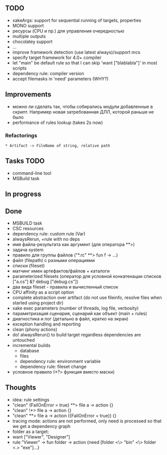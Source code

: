 ﻿## TODO
  * xakeArgs: support for sequential running of targets, properties
  * MONO support
  * ресурсы (CPU и пр.) для управления очередностью
  * multiple outputs
  * chocolatey support
  * ...
  * improve framework detection (use latest always)/support mcs
  * specify target framework for 4.0+ compiler
  * let "main" be default rule so that I can skip 'want ["blablabla"]' in most scripts
  * dependency rule: compiler version
  * accept filemasks in 'need' parameters (WHY?)

## Improvements
  * можно ли сделать так, чтобы собирались модули добавленные в скрипт. Например новая затребованная ДЛЛ, которой раньше не было
  * performance of rules lookup (takes 2s now)

### Refactorings
    * Artifact -> FileName of string, relative path


## Tasks TODO
  * command-line tool
  * MSBuild task


## In progress

## Done
 * MSBUILD task
 * CSC resources
 * dependency rule: custom rule (Var)
 * alwaysRerun, +rule with no deps
 * имя файла-результата как аргумент (для оператора **>)
 * задача system
 * правило для группы файлов ("\*.rc" \*\*> fun f -> ...)
 * файл (filepath) с разными операциями
 * списки (fileset)
 * матчинг имен артефактов/файлов + каталоги
 * parameterized filesets (оператор для условной конкатенации списков ["a.cs"] &? debug ["debug.cs"])
 * два вида fileset - правила и вычисленный список
 * CPU affinity as a script option
 * complete abstraction over artifact (do not use fileinfo, resolve files when started using project dir)
 * xake exec parameters (number of threads, log file, verbosity)
 * параметризация сценария, сценарий как объект (main + rules)
 * диагностика и лог (детально в файл, кратко на экран)
 * exception handling and reporting
 * clean (phony actions)
 * do! alwaysRerun() to build target regardless dependencies are untouched
 * incremental builds
   * database
   * files
   * dependency rule: environment variable
   * dependency rule: fileset change
 * условное правило (*?> функция вместо маски)

## Thoughts
 * idea: rule settings
  * "clean" {FailOnError = true} \*\*> file a -> action {}
  * "clean" \!\*> file a -> action {}
  * "clean" \*\*> file a -> action ({FailOnError = true}) {}
 * tracing mode: actions are not performed, only need is processed so that we get a dependency graph
 * folder as a target:
  * want ["Viewer", "Designer"]
  * rule "Viewer" -> fun folder -> action {need [folder <\\> "bin" <\\> folder <.> "exe"]...}